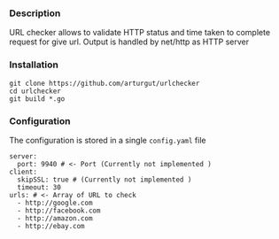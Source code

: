 ### Description
URL checker allows to validate HTTP status and time taken to complete request for give url. Output is handled by net/http as HTTP server

### Installation 
```
git clone https://github.com/arturgut/urlchecker
cd urlchecker
git build *.go
```

### Configuration 
The configuration is stored in a single `config.yaml` file
```
server: 
  port: 9940 # <- Port (Currently not implemented )
client: 
  skipSSL: true # (Currently not implemented )
  timeout: 30
urls: # <- Array of URL to check
  - http://google.com
  - http://facebook.com
  - http://amazon.com
  - http://ebay.com
```